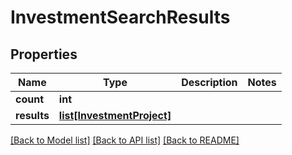 # InvestmentSearchResults

## Properties
Name | Type | Description | Notes
------------ | ------------- | ------------- | -------------
**count** | **int** |  | 
**results** | [**list[InvestmentProject]**](InvestmentProject.md) |  | 

[[Back to Model list]](../README.md#documentation-for-models) [[Back to API list]](../README.md#documentation-for-api-endpoints) [[Back to README]](../README.md)


